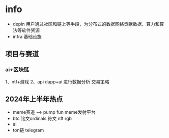 # info


+ depin 用户通过社区和链上等手段，为分布式的数据网络贡献数据、算力和算法等软件资源
+ infra 基础设施

## 项目与赛道
### ai+区块链
1、ntf+游戏
2、api dapp+ai 进行数据分析 交易策略


## 2024年上半年热点
+ meme赛道  --> pump fun meme发射平台
+ btc  铭文ordinals  符文  nft  rgb
+ ai
+ ton链 telegram